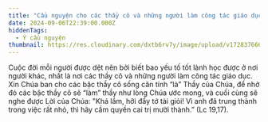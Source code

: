 ```yaml
---
title: "Cầu nguyện cho các thầy cô và những người làm công tác giáo dục "
date: 2024-09-06T22:39:00.000Z
hiddenTags:
  - Ý cầu nguyện
thumbnail: https://res.cloudinary.com/dxtb6rv7y/image/upload/v1728376665/5_wrvobb.png
---
```

Cuộc đời mỗi người được dệt nên bởi biết bao yếu tố tốt lành học được ở nơi người khác, nhất là nơi các thầy cô và những người làm công tác giáo dục. Xin Chúa ban cho các bậc thầy cô sống căn tính “là” Thầy của Chúa, để nhờ đó các bậc thầy cô sẽ “làm” thầy như lòng Chúa ước mong, và cuối cùng sẽ nghe được Lời của Chúa: "Khá lắm, hỡi đầy tớ tài giỏi! Vì anh đã trung thành trong việc rất nhỏ, thì hãy cầm quyền cai trị mười thành.” (Lc 19,17).
